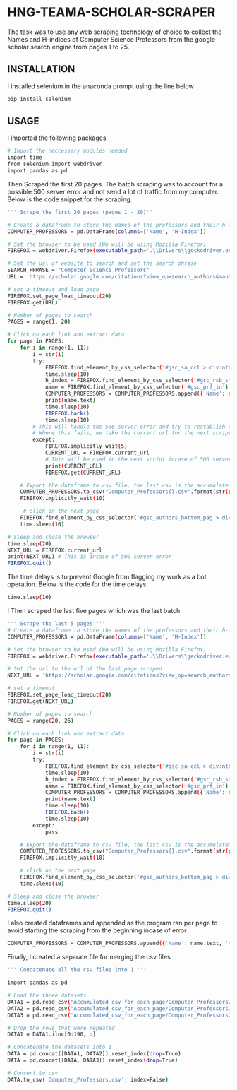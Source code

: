 # HNG-TEAMA-SCHOLAR-SCRAPER

The task was to use any web scraping technology of choice to collect the Names and H-indices of Computer
Science Professors from the google scholar search engine from pages 1 to 25.

## INSTALLATION
I installed selenium in the anaconda prompt using the line below

```bash
pip install selenium
```
## USAGE

I imported the following packages

```bash
# Import the neccessary modules needed
import time
from selenium import webdriver
import pandas as pd
```

Then Scraped the first 20 pages. The batch scraping was to account for a possible 500 server error and 
not send a lot of traffic from my computer. Below is the code snippet for the scraping.
```bash
''' Scrape the first 20 pages (pages 1 - 20)'''

# Create a dataframe to store the names of the professors and their h-indices
COMPUTER_PROFESSORS = pd.DataFrame(columns=['Name', 'H-Index'])

# Set the browser to be used (We will be using Mozilla Firefox)
FIREFOX = webdriver.Firefox(executable_path='.\\Drivers\\geckodriver.exe')

# Set the url of website to search and set the search phrase
SEARCH_PHRASE = "Computer Science Professors"
URL = 'https://scholar.google.com/citations?view_op=search_authors&mauthors={}&hl=en&oi=drw'.format(SEARCH_PHRASE)

# set a timeout and load page
FIREFOX.set_page_load_timeout(20)
FIREFOX.get(URL)

# Number of pages to search
PAGES = range(1, 20)

# Click on each link and extract data
for page in PAGES:
    for i in range(1, 11):
        i = str(i)
        try:
            FIREFOX.find_element_by_css_selector('#gsc_sa_ccl > div:nth-child({}) > div > div > h3 > a'.format(i)).click()
            time.sleep(10)
            h_index = FIREFOX.find_element_by_css_selector('#gsc_rsb_st > tbody > tr:nth-child(2)')
            name = FIREFOX.find_element_by_css_selector('#gsc_prf_in')
            COMPUTER_PROFESSORS = COMPUTER_PROFESSORS.append({'Name': name.text, 'H-Index':h_index.text.split()[1]}, ignore_index=True)
            print(name.text)
            time.sleep(10)
            FIREFOX.back()
            time.sleep(10)
        # This will handle the 500 server error and try to restablish contact
        # Where this fails, we take the current url for the next script
        except:
            FIREFOX.implicitly_wait(5)
            CURRENT_URL = FIREFOX.current_url
            # This will be used in the next script incase of 500 server error
            print(CURRENT_URL)
            FIREFOX.get(CURRENT_URL)

    # Export the dataframe to csv file, the last csv is the accumulated csv
    COMPUTER_PROFESSORS.to_csv("Computer_Professors{}.csv".format(str(page)), index=False)
    FIREFOX.implicitly_wait(10)

     # click on the next page
    FIREFOX.find_element_by_css_selector('#gsc_authors_bottom_pag > div > button.gs_btnPR.gs_in_ib.gs_btn_half.gs_btn_lsb.gs_btn_srt.gsc_pgn_pnx').click()
    time.sleep(10)

# Sleep and close the browser
time.sleep(20)
NEXT_URL = FIREFOX.current_url
print(NEXT_URL) # This is incase of 500 server error
FIREFOX.quit()
```
The time delays is to prevent Google from flagging my work as a bot operation. Below is the code for the time delays

```bash
time.sleep(10)
```

I Then scraped the last five pages which was the last batch
```bash
''' Scrape the last 5 pages '''
# Create a dataframe to store the names of the professors and their h-indices
COMPUTER_PROFESSORS = pd.DataFrame(columns=['Name', 'H-Index'])

# Set the browser to be used (We will be using Mozilla Firefox)
FIREFOX = webdriver.Firefox(executable_path='.\\Drivers\\geckodriver.exe')

# Set the url to the url of the last page scraped
NEXT_URL = 'https://scholar.google.com/citations?view_op=search_authors&hl=en&mauthors=Computer+Science+Professors&after_author=NyIDAO1-__8J&astart=190'

# set a timeout
FIREFOX.set_page_load_timeout(20)
FIREFOX.get(NEXT_URL)

# Number of pages to search
PAGES = range(20, 26)

# Click on each link and extract data
for page in PAGES:
    for i in range(1, 11):
        i = str(i)
        try:
            FIREFOX.find_element_by_css_selector('#gsc_sa_ccl > div:nth-child({}) > div > div > h3 > a'.format(i)).click()
            time.sleep(10)
            h_index = FIREFOX.find_element_by_css_selector('#gsc_rsb_st > tbody > tr:nth-child(2)')
            name = FIREFOX.find_element_by_css_selector('#gsc_prf_in')
            COMPUTER_PROFESSORS = COMPUTER_PROFESSORS.append({'Name': name.text, 'H-Index':h_index.text.split()[1]}, ignore_index=True)
            print(name.text)
            time.sleep(10)
            FIREFOX.back()
            time.sleep(10)
        except:
            pass

    # Export the dataframe to csv file, the last csv is the accumulated csv
    COMPUTER_PROFESSORS.to_csv("Computer_Professors{}.csv".format(str(page)), index=False)
    FIREFOX.implicitly_wait(10)

    # click on the next page
    FIREFOX.find_element_by_css_selector('#gsc_authors_bottom_pag > div > button.gs_btnPR.gs_in_ib.gs_btn_half.gs_btn_lsb.gs_btn_srt.gsc_pgn_pnx').click()
    time.sleep(10)

# Sleep and close the browser
time.sleep(20)
FIREFOX.quit()
```

I also created dataframes and appended as the program ran per page to avoid starting the scraping from the beginning incase of error
```bash
COMPUTER_PROFESSORS = COMPUTER_PROFESSORS.append({'Name': name.text, 'H-Index':h_index.text.split()[1]}, ignore_index=True)
```

Finally, I created a separate file for merging the csv files
```bash
''' Concatenate all the csv files into 1 '''

import pandas as pd

# Load the three datasets
DATA1 = pd.read_csv("Accumulated_csv_for_each_page/Computer_Professors20.csv")
DATA2 = pd.read_csv("Accumulated_csv_for_each_page/Computer_Professors24.csv")
DATA3 = pd.read_csv("Accumulated_csv_for_each_page/Computer_Professors25.csv")

# Drop the rows that were repeated
DATA1 = DATA1.iloc[0:190, :]

# Concatenate the datasets into 1
DATA = pd.concat([DATA1, DATA2]).reset_index(drop=True)
DATA = pd.concat([DATA, DATA3]).reset_index(drop=True)

# Convert to csv
DATA.to_csv('Computer_Professors.csv', index=False)
```
